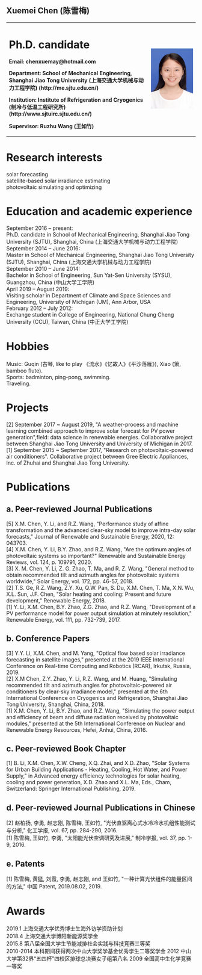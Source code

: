 ## Xuemei Chen (陈雪梅)
<table border="0">
  <tr>
    <td width="75%">
      <h1>Ph.D. candidate</h1>
      <p><b>Email: chenxuemay@hotmail.com</b></p>
      <p><b>Department: School of Mechanical Engineering, Shanghai Jiao Tong University (上海交通大学机械与动力工程学院) (http://me.sjtu.edu.cn/)</b></p>
      <p><b>Institution: Institute of Refrigeration and Cryogenics (制冷与低温工程研究所) (http://www.sjtuirc.sjtu.edu.cn/)</b></p>
      <p><b>Supervisor: Ruzhu Wang (王如竹)</b></p>
    </td>
    <td width="25%">
      <img src="./20200903.jpg" width="100%">
    </td>
  </tr>
</table>

# Research interests
solar forecasting  
satellite-based solar irradiance estimating  
photovoltaic simulating and optimizing  

# Education and academic experience
September 2016 – present:  
Ph.D. candidate in School of Mechanical Engineering, Shanghai Jiao Tong University (SJTU), Shanghai, China (上海交通大学机械与动力工程学院)  
September 2014 – June 2016:  
Master in School of Mechanical Engineering, Shanghai Jiao Tong University (SJTU), Shanghai, China (上海交通大学机械与动力工程学院)  
September 2010 – June 2014:  
Bachelor in School of Engineering, Sun Yat-Sen University (SYSU), Guangzhou, China (中山大学工学院)    
April 2019 – August 2019:  
Visiting scholar in Department of Climate and Space Sciences and Engineering, University of Michigan (UM), Ann Arbor, USA  
February 2012 – July 2012:  
Exchange student in College of Engineering, National Chung Cheng University (CCU), Taiwan, China (中正大学工学院)  

# Hobbies 
Music: Guqin (古琴, like to play 《流水》《忆故人》《平沙落雁》), Xiao (箫, bamboo flute).  
Sports: badminton, ping-pong, swimming.  
Traveling.  

# Projects
[2] September 2017 ~ August 2019, "A weather-process and machine learning combined approach to improve solar forecast for PV power generation",field: data science in renewable energies. Collaborative project between Shanghai Jiao Tong University and University of Michigan in 2017.  
[1] September 2015 ~ September 2017, "Research on photovoltaic-powered air conditioners". Collaborative project between Gree Electric Appliances, Inc. of Zhuhai and Shanghai Jiao Tong University.  

# Publications
## a. Peer-reviewed Journal Publications
[5] X.M. Chen, Y. Li, and R.Z. Wang, "Performance study of affine transformation and the advanced clear-sky model to improve intra-day solar forecasts," Journal of Renewable and Sustainable Energy, 2020, 12: 043703.  
[4] X.M. Chen, Y. Li, B.Y. Zhao, and R.Z. Wang, "Are the optimum angles of photovoltaic systems so important?" Renewable and Sustainable Energy Reviews, vol. 124, p. 109791, 2020.  
[3] X. M. Chen, Y. Li, Z. G. Zhao, T. Ma, and R. Z. Wang, "General method to obtain recommended tilt and azimuth angles for photovoltaic systems worldwide," Solar Energy, vol. 172, pp. 46-57, 2018.  
[2] T.S. Ge, R.Z. Wang, Z.Y. Xu, Q.W. Pan, S. Du, X.M. Chen, T. Ma, X.N. Wu, X.L. Sun, J.F. Chen, "Solar heating and cooling: Present and future development," Renewable Energy, 2018.  
[1] Y. Li, X.M. Chen, B.Y. Zhao, Z.G. Zhao, and R.Z. Wang, "Development of a PV performance model for power output simulation at minutely resolution," Renewable Energy, vol. 111, pp. 732-739, 2017.  
## b. Conference Papers
[3] Y.Y. Li, X.M. Chen, and M. Yang, "Optical flow based solar irradiance forecasting in satellite images," presented at the 2019 IEEE International Conference on Real-time Computing and Robotics (RCAR), Irkutsk, Russia, 2019.  
[2] X.M Chen, Z.Y. Zhao, Y. Li, R.Z. Wang, and M. Huang, "Simulating recommended tilt and azimuth angles for photovoltaic-powered air conditioners by clear-sky irradiance model," presented at the 6th International Conference on Cryogenics and Refrigeration, Shanghai Jiao Tong University, Shanghai, China, 2018.  
[1] X.M. Chen, Y. Li, B.Y. Zhao, and R.Z. Wang, "Simulating the power output and efficiency of beam and diffuse radiation received by photovoltaic modules," presented at the 5th International Conference on Nuclear and Renewable Energy Resources, Hefei, Anhui, China, 2016.  
## c. Peer-reviewed Book Chapter
[1] B. Li, X.M. Chen, X.W. Cheng, X.Q. Zhai, and X.D. Zhao, "Solar Systems for Urban Building Applications - Heating, Cooling, Hot Water, and Power Supply," in Advanced energy efficiency technologies for solar heating, cooling and power generation, X.D. Zhao and X.L. Ma, Eds., Cham, Switzerland: Springer International Publishing, 2019.  
## d. Peer-reviewed Journal Publications in Chinese
[2] 赵柏扬, 李勇, 赵志刚, 陈雪梅, 王如竹, "光伏直驱离心式水冷冷水机组性能测试与分析," 化工学报, vol. 67, pp. 284-290, 2016.  
[1] 陈雪梅, 王如竹, 李勇, "太阳能光伏空调研究及进展," 制冷学报, vol. 37, pp. 1-9, 2016.  
## e. Patents
[1] 陈雪梅, 黄猛, 刘霞, 李勇, 赵志刚, and 王如竹, "一种计算光伏组件的能量区间的方法," 中国 Patent, 2019.08.02, 2019.  

# Awards
2019.1  上海交通大学优秀博士生海外访学资助计划  
2018.4  上海交通大学博阳新能源奖学金  
2015.8  第八届全国大学生节能减排社会实践与科技竞赛三等奖  
2010-2014  本科期间获得两次中山大学奖学基金优秀学生二等奖学金
2012    中山大学第32界“五四杯”四校区排球总决赛女子组第八名
2009    全国高中生化学竞赛一等奖

